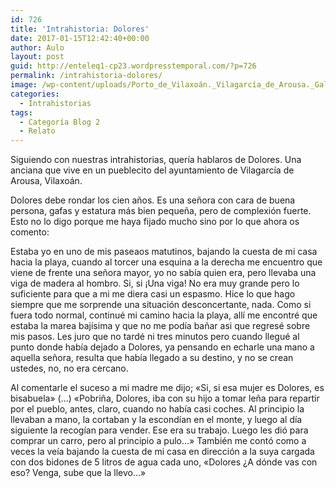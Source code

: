 ```yaml
---
id: 726
title: 'Intrahistoria: Dolores'
date: 2017-01-15T12:42:40+00:00
author: Aulo
layout: post
guid: http://enteleq1-cp23.wordpresstemporal.com/?p=726
permalink: /intrahistoria-dolores/
image: /wp-content/uploads/Porto_de_Vilaxoán._Vilagarcía_de_Arousa._Galiza_VV04.jpg
categories:
  - Intrahistorias
tags:
  - Categoría Blog 2
  - Relato
---
```

Siguiendo con nuestras intrahistorias, quería hablaros de Dolores. Una anciana que vive en un pueblecito del ayuntamiento de Vilagarcía de Arousa, Vilaxoán.

Dolores debe rondar los cien años. Es una señora con cara de buena persona, gafas y estatura más bien pequeña, pero de complexión fuerte. Esto no lo digo porque me haya fijado mucho sino por lo que ahora os comento:

Estaba yo en uno de mis paseaos matutinos, bajando la cuesta de mi casa hacia la playa, cuando al torcer una esquina a la derecha me encuentro que viene de frente una señora mayor, yo no sabía quien era, pero llevaba una viga de madera al hombro. Si, si ¡Una viga! No era muy grande pero lo suficiente para que a mi me diera casi un espasmo. Hice lo que hago siempre que me sorprende una situación desconcertante, nada. Como si fuera todo normal, continué mi camino hacia la playa, allí me encontré que estaba la marea bajísima y que no me podía bañar asi que regresé sobre mis pasos. Les juro que no tardé ni tres minutos pero cuando llegué al punto donde había dejado a Dolores, ya pensando en echarle una mano a aquella señora, resulta que había llegado a su destino, y no se crean ustedes, no, no era cercano.

Al comentarle el suceso a mi madre me dijo; «Si, si esa mujer es Dolores, es bisabuela» (&#8230;) «Pobriña, Dolores, iba con su hijo a tomar leña para repartir por el pueblo, antes, claro, cuando no había casi coches. Al principio la llevaban a mano, la cortaban y la escondían en el monte, y luego al día siguiente la recogían para vender. Ese era su trabajo. Luego les dió para comprar un carro, pero al principio a pulo&#8230;» También me contó como a veces la veía bajando la cuesta de mi casa en dirección a la suya cargada con dos bidones de 5 litros de agua cada uno, «Dolores ¿A dónde vas con eso? Venga, sube que la llevo&#8230;»